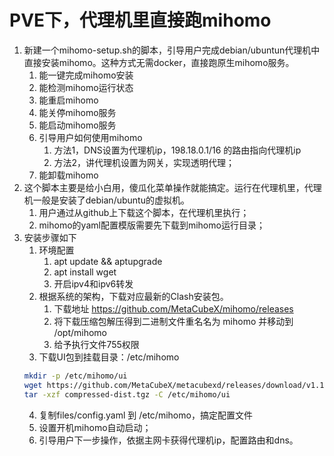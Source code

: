 # PVE下，代理机里直接跑mihomo


1. 新建一个mihomo-setup.sh的脚本，引导用户完成debian/ubuntun代理机中直接安装mihomo。这种方式无需docker，直接跑原生mihomo服务。
   1. 能一键完成mihomo安装
   2. 能检测mihomo运行状态
   3. 能重启mihomo
   4. 能关停mihomo服务
   5. 能启动mihomo服务
   6. 引导用户如何使用mihomo
      1. 方法1，DNS设置为代理机ip，198.18.0.1/16 的路由指向代理机ip  
      2. 方法2，讲代理机设置为网关，实现透明代理；
   7. 能卸载mihomo
2. 这个脚本主要是给小白用，傻瓜化菜单操作就能搞定。运行在代理机里，代理机一般是安装了debian/ubuntu的虚拟机。
   1. 用户通过从github上下载这个脚本，在代理机里执行；
   2. mihomo的yaml配置模版需要先下载到mihomo运行目录；
3. 安装步骤如下
   1. 环境配置
      1. apt update && aptupgrade
      2. apt install wget
      3. 开启ipv4和ipv6转发
   2. 根据系统的架构，下载对应最新的Clash安装包。
      1. 下载地址 https://github.com/MetaCubeX/mihomo/releases 
      2. 将下载压缩包解压得到二进制文件重名名为 mihomo 并移动到 /opt/mihomo
      3. 给予执行文件755权限
   3. 下载UI包到挂载目录：/etc/mihomo
   ```bash
   mkdir -p /etc/mihomo/ui
   wget https://github.com/MetaCubeX/metacubexd/releases/download/v1.187.1/compressed-dist.tgz
   tar -xzf compressed-dist.tgz -C /etc/mihomo/ui
   ```
   4. 复制files/config.yaml 到 /etc/mihomo，搞定配置文件
   5. 设置开机mihomo自动启动；
   6. 引导用户下一步操作，依据主网卡获得代理机ip，配置路由和dns。
   
   


